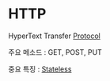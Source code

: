 # HTTP
HyperText Transfer [Protocol](Protocol)

주요 메소드 : GET, POST, PUT

중요 특징 : [Stateless](Stateless.md)